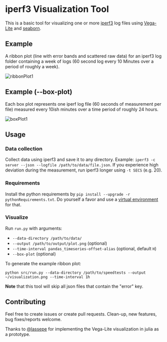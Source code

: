 # iperf3 Visualization Tool

This is a basic tool for visualizing one or more [iperf3](https://iperf.fr/) log files using [Vega-Lite](https://vega.github.io/vega-lite/) and [seaborn](https://seaborn.pydata.org/index.html).

## Example

A ribbon plot (line with error bands and scattered raw data) for an iperf3 log folder containing a week of logs (60 second log every 10 Minutes over a period of roughly a week).

![ribbonPlot1](https://rkost.org/iperf3Vis/examples/ribbonPlot.png)

## Example (--box-plot)

Each box plot represents one iperf log file (60 seconds of measurement per file) measured every 10ish minutes over a time period of roughly 24 hours.

![boxPlot1](https://rkost.org/iperf3Vis/examples/boxPlot_beta.png)


## Usage

### Data collection

Collect data using iperf3 and save it to any directory. Example: `iperf3 -c server --json --logfile /path/to/data/file.json`. 
If you experience high deviation during the measurement, run iperf3 longer using `-t SECS` (e.g. 20).

### Requirements

Install the python requirements by `pip install --upgrade -r pythonRequirements.txt`.
Do yourself a favor and use a [virtual environment](https://docs.python.org/3/library/venv.html) for that.

### Visualize

Run `run.py` with arguments:

- `--data-directory /path/to/data/`
- `--output /path/to/output/plot.png` (optional)
- `--time-interval pandas_timeseries-offset-alias` (optional, default `H`)
- `--box-plot` (optional)

To generate the example ribbon plot: 

```
python src/run.py --data-directory /path/to/speedtests --output ~/visualization.png --time-interval 1h
```

**Note** that this tool will skip all json files that contain the "error" key.


## Contributing

Feel free to create issues or create pull requests. Clean-up, new features, bug fixes/reports welcome.

Thanks to [@lassepe](https://github.com/lassepe/) for implementing the Vega-Lite visualization in julia as a prototype. 

